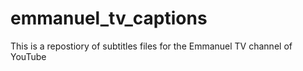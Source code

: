 # emmanuel_tv_captions
This is a repostiory of subtitles files for the Emmanuel TV channel of YouTube
